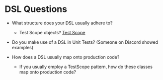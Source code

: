 # DSL Questions

- What structure does your DSL usually adhere to?
    - Test Scope objects? [Test Scope](../Examples/3.%20TestScope.cs)

- Do you make use of a DSL in Unit Tests? (Someone on Discord showed examples)

- How does a DSL usually map onto production code?
    - If you usually employ a TestScope pattern, how do these classes map onto production code?